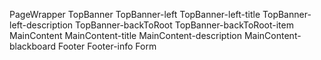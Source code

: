 
PageWrapper
    TopBanner
        TopBanner-left
            TopBanner-left-title
            TopBanner-left-description
        TopBanner-backToRoot
            TopBanner-backToRoot-item
    MainContent
        MainContent-title
        MainContent-description
        MainContent-blackboard
    Footer
        Footer-info
    Form